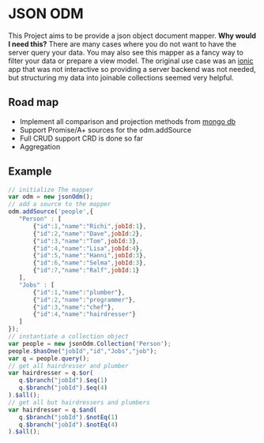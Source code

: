 JSON ODM
========

This Project aims to be provide a json object document mapper.
**Why would I need this?**
There are many cases where you do not want to have the server query your data. You may also see this mapper as a fancy way to filter your data or prepare a view model.
The original use case was an [ionic](http://ionicframework.com) app that was not interactive so providing a server backend was not needed, but structuring my data
into joinable collections seemed very helpful.

Road map
----

- Implement all comparison and projection methods from [mongo db](http://docs.mongodb.org/manual/reference/operator/query/)
- Support Promise/A+ sources for the odm.addSource
- Full CRUD support CRD is done so far
- Aggregation

Example
------
```javascript
// initialize The mapper
var odm = new jsonOdm();
// add a source to the mapper
odm.addSource('people',{
   "Person" : [
       {"id":1,"name":"Richi",jobId:1},
       {"id":2,"name":"Dave",jobId:2},
       {"id":3,"name":"Tom",jobId:3},
       {"id":4,"name":"Lisa",jobId:4},
       {"id":5,"name":"Hanni",jobId:3},
       {"id":6,"name":"Selma",jobId:3},
       {"id":7,"name":"Ralf",jobId:1}
   ],
   "Jobs" : [
       {"id":1,"name":"plumber"},
       {"id":2,"name":"programmer"},
       {"id":3,"name":"chef"},
       {"id":4,"name":"hairdresser"}
   ]
});
// instantiate a collection object
var people = new jsonOdm.Collection('Person');
people.$hasOne("jobId","id","Jobs","job");
var q = people.query();
// get all hairdresser and plumber
var hairdresser = q.$or(
   q.$branch("jobId").$eq(1)
   q.$branch("jobId").$eq(4)
).$all();
// get all but hairdressers and plumbers
var hairdresser = q.$and(
   q.$branch("jobId").$notEq(1)
   q.$branch("jobId").$notEq(4)
).$all();
```